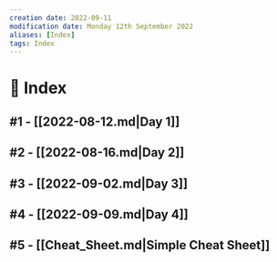 ```yaml
---
creation date: 2022-09-11
modification date: Monday 12th September 2022
aliases: [Index] 
tags: Index
---
```


# 📕 Index

##  #1 - [[2022-08-12.md|Day 1]]

##  #2 - [[2022-08-16.md|Day 2]]

##  #3 - [[2022-09-02.md|Day 3]]

##  #4 - [[2022-09-09.md|Day 4]]

##  #5 - [[Cheat_Sheet.md|Simple Cheat Sheet]]

